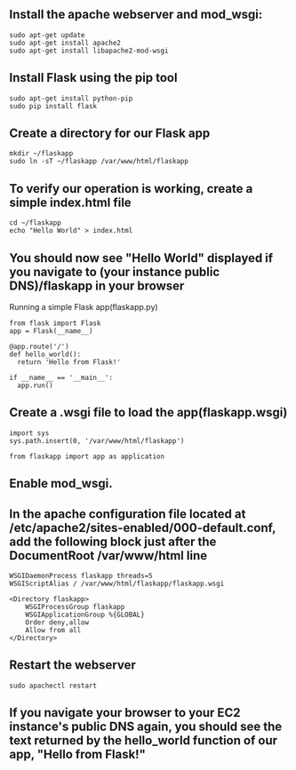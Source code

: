 ## Install the apache webserver and mod_wsgi:
```
sudo apt-get update
sudo apt-get install apache2
sudo apt-get install libapache2-mod-wsgi
```
## Install Flask using the pip tool
```
sudo apt-get install python-pip
sudo pip install flask
```
## Create a directory for our Flask app
```
mkdir ~/flaskapp
sudo ln -sT ~/flaskapp /var/www/html/flaskapp
```
## To verify our operation is working, create a simple index.html file
```
cd ~/flaskapp
echo "Hello World" > index.html
```
## You should now see "Hello World" displayed if you navigate to (your instance public DNS)/flaskapp in your browser
Running a simple Flask app(flaskapp.py)
```
from flask import Flask
app = Flask(__name__)

@app.route('/')
def hello_world():
  return 'Hello from Flask!'

if __name__ == '__main__':
  app.run()
```
## Create a .wsgi file to load the app(flaskapp.wsgi)
```
import sys
sys.path.insert(0, '/var/www/html/flaskapp')

from flaskapp import app as application
```
## Enable mod_wsgi.
## In the apache configuration file located at /etc/apache2/sites-enabled/000-default.conf, add the following block just after the DocumentRoot /var/www/html line
```
WSGIDaemonProcess flaskapp threads=5
WSGIScriptAlias / /var/www/html/flaskapp/flaskapp.wsgi

<Directory flaskapp>
    WSGIProcessGroup flaskapp
    WSGIApplicationGroup %{GLOBAL}
    Order deny,allow
    Allow from all
</Directory>
```
## Restart the webserver
```
sudo apachectl restart
```
## If you navigate your browser to your EC2 instance's public DNS again, you should see the text returned by the hello_world function of our app, "Hello from Flask!"
